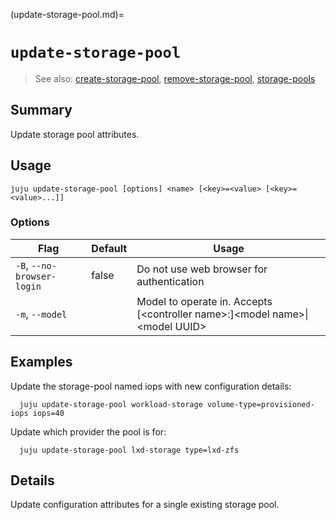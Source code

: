 (update-storage-pool.md)=
# `update-storage-pool`
> See also: [create-storage-pool](#create-storage-pool), [remove-storage-pool](#remove-storage-pool), [storage-pools](#storage-pools)

## Summary
Update storage pool attributes.

## Usage
```juju update-storage-pool [options] <name> [<key>=<value> [<key>=<value>...]]```

### Options
| Flag | Default | Usage |
| --- | --- | --- |
| `-B`, `--no-browser-login` | false | Do not use web browser for authentication |
| `-m`, `--model` |  | Model to operate in. Accepts [&lt;controller name&gt;:]&lt;model name&gt;&#x7c;&lt;model UUID&gt; |

## Examples

Update the storage-pool named iops with new configuration details:

      juju update-storage-pool workload-storage volume-type=provisioned-iops iops=40

Update which provider the pool is for:

      juju update-storage-pool lxd-storage type=lxd-zfs


## Details

Update configuration attributes for a single existing storage pool.